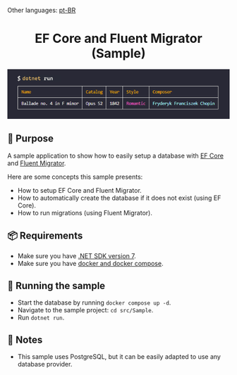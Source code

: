 Other languages: [pt-BR](./docs/README.pt-BR.md)

<div align="center">
  <h1>EF Core and Fluent Migrator (Sample)</h1>
  <img src="./docs/sample.png" alt="Sample output" />
</div>

## :book: Purpose
A sample application to show how to easily setup a database with [EF Core](https://learn.microsoft.com/ef/core) and [Fluent Migrator](https://fluentmigrator.github.io).

Here are some concepts this sample presents:
- How to setup EF Core and Fluent Migrator.
- How to automatically create the database if it does not exist (using EF Core).
- How to run migrations (using Fluent Migrator).

## :package: Requirements
- Make sure you have [.NET SDK version 7](https://dotnet.microsoft.com).
- Make sure you have [docker and docker compose](https://www.docker.com/get-started).

## :rocket: Running the sample
- Start the database by running `docker compose up -d`.
- Navigate to the sample project: `cd src/Sample`.
- Run `dotnet run`.

## :memo: Notes
- This sample uses PostgreSQL, but it can be easily adapted to use any database provider.
